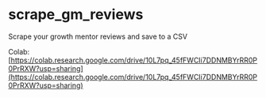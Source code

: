 # scrape_gm_reviews
Scrape your growth mentor reviews and save to a CSV

Colab: [https://colab.research.google.com/drive/10L7pq_45fFWCIi7DDNMBYrRR0P0PrRXW?usp=sharing](https://colab.research.google.com/drive/10L7pq_45fFWCIi7DDNMBYrRR0P0PrRXW?usp=sharing)
